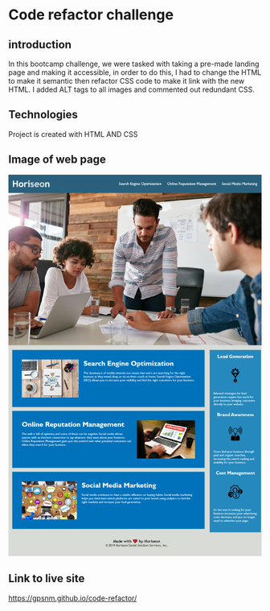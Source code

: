 # Code refactor challenge 

## introduction
 In this bootcamp challenge, we were tasked with taking a pre-made landing page and making it accessible, 
 in order to do this, I had to change the HTML to make it semantic then refactor CSS code to make it link 
 with the new HTML. I added ALT tags to all images and commented out redundant CSS.

## Technologies
Project is created with HTML AND CSS

## Image of web page
<img src="./assets/images/Read me Screen shot.png" alt="">

## Link to live site
https://gpsnm.github.io/code-refactor/

